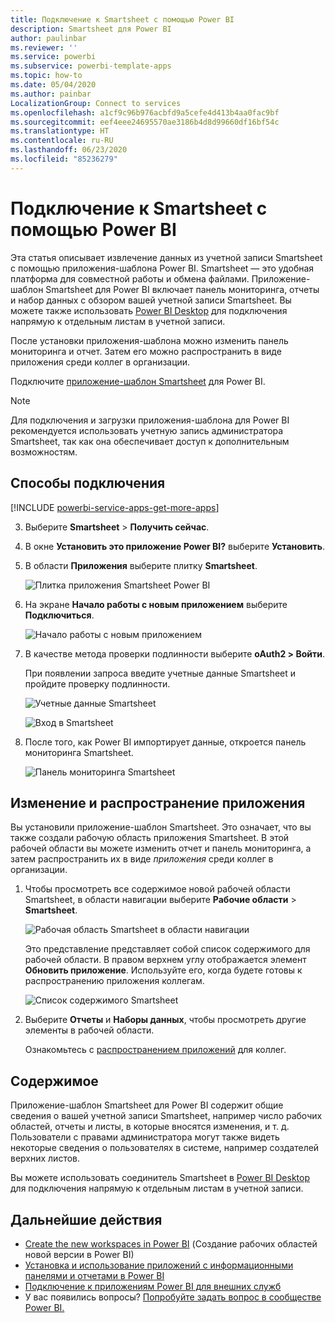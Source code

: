 ```yaml
---
title: Подключение к Smartsheet с помощью Power BI
description: Smartsheet для Power BI
author: paulinbar
ms.reviewer: ''
ms.service: powerbi
ms.subservice: powerbi-template-apps
ms.topic: how-to
ms.date: 05/04/2020
ms.author: painbar
LocalizationGroup: Connect to services
ms.openlocfilehash: a1cf9c96b976acbfd9a5cefe4d413b4aa0fac9bf
ms.sourcegitcommit: eef4eee24695570ae3186b4d8d99660df16bf54c
ms.translationtype: HT
ms.contentlocale: ru-RU
ms.lasthandoff: 06/23/2020
ms.locfileid: "85236279"
---
```

# <a name="connect-to-smartsheet-with-power-bi"></a>Подключение к Smartsheet с помощью Power BI
Эта статья описывает извлечение данных из учетной записи Smartsheet с помощью приложения-шаблона Power BI. Smartsheet — это удобная платформа для совместной работы и обмена файлами. Приложение-шаблон Smartsheet для Power BI включает панель мониторинга, отчеты и набор данных с обзором вашей учетной записи Smartsheet. Вы можете также использовать [Power BI Desktop](desktop-connect-to-data.md) для подключения напрямую к отдельным листам в учетной записи. 

После установки приложения-шаблона можно изменить панель мониторинга и отчет. Затем его можно распространить в виде приложения среди коллег в организации.

Подключите [приложение-шаблон Smartsheet](https://app.powerbi.com/groups/me/getapps/services/pbi-contentpacks.pbiapps-smartsheet) для Power BI.

>[!NOTE]
>Для подключения и загрузки приложения-шаблона для Power BI рекомендуется использовать учетную запись администратора Smartsheet, так как она обеспечивает доступ к дополнительным возможностям.

## <a name="how-to-connect"></a>Способы подключения

[!INCLUDE [powerbi-service-apps-get-more-apps](../includes/powerbi-service-apps-get-more-apps.md)]

3. Выберите **Smartsheet** \> **Получить сейчас**.
4. В окне **Установить это приложение Power BI?** выберите **Установить**.
4. В области **Приложения** выберите плитку **Smartsheet**.

    ![Плитка приложения Smartsheet Power BI](media/service-connect-to-smartsheet/power-bi-smartsheet-tile.png)

6. На экране **Начало работы с новым приложением** выберите **Подключиться**.

    ![Начало работы с новым приложением](media/service-connect-to-zendesk/power-bi-new-app-connect-get-started.png)

4. В качестве метода проверки подлинности выберите **oAuth2 \> Войти**.
   
   При появлении запроса введите учетные данные Smartsheet и пройдите проверку подлинности.
   
   ![Учетные данные Smartsheet](media/service-connect-to-smartsheet/creds.png)
   
   ![Вход в Smartsheet](media/service-connect-to-smartsheet/creds2.png)

5. После того, как Power BI импортирует данные, откроется панель мониторинга Smartsheet.
   
   ![Панель мониторинга Smartsheet](media/service-connect-to-smartsheet/power-bi-smartsheet-dashboard.png)

## <a name="modify-and-distribute-your-app"></a>Изменение и распространение приложения

Вы установили приложение-шаблон Smartsheet. Это означает, что вы также создали рабочую область приложения Smartsheet. В этой рабочей области вы можете изменить отчет и панель мониторинга, а затем распространить их в виде *приложения* среди коллег в организации. 

1. Чтобы просмотреть все содержимое новой рабочей области Smartsheet, в области навигации выберите **Рабочие области** > **Smartsheet**. 

    ![Рабочая область Smartsheet в области навигации](media/service-connect-to-smartsheet/power-bi-smartsheet-workspace.png)

    Это представление представляет собой список содержимого для рабочей области. В правом верхнем углу отображается элемент **Обновить приложение**. Используйте его, когда будете готовы к распространению приложения коллегам. 

    ![Список содержимого Smartsheet](media/service-connect-to-smartsheet/power-bi-smartsheet-workspace-content.png)

2. Выберите **Отчеты** и **Наборы данных**, чтобы просмотреть другие элементы в рабочей области.

    Ознакомьтесь с [распространением приложений](../collaborate-share/service-create-distribute-apps.md) для коллег.

## <a name="whats-included"></a>Содержимое
Приложение-шаблон Smartsheet для Power BI содержит общие сведения о вашей учетной записи Smartsheet, например число рабочих областей, отчеты и листы, в которые вносятся изменения, и т. д. Пользователи с правами администратора могут также видеть некоторые сведения о пользователях в системе, например создателей верхних листов.  

Вы можете использовать соединитель Smartsheet в [Power BI Desktop](desktop-connect-to-data.md) для подключения напрямую к отдельным листам в учетной записи.  

## <a name="next-steps"></a>Дальнейшие действия

* [Create the new workspaces in Power BI](../collaborate-share/service-create-the-new-workspaces.md) (Создание рабочих областей новой версии в Power BI)
* [Установка и использование приложений с информационными панелями и отчетами в Power BI](../consumer/end-user-apps.md)
* [Подключение к приложениям Power BI для внешних служб](service-connect-to-services.md)
* У вас появились вопросы? [Попробуйте задать вопрос в сообществе Power BI.](https://community.powerbi.com/)